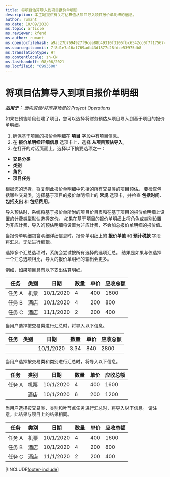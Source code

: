 ```yaml
---
title: 将项目估算导入到项目报价单明细
description: 本主题提供有关将估算值从项目导入项目报价单明细的信息。
author: rumant
ms.date: 10/09/2020
ms.topic: article
ms.reviewer: kfend
ms.author: rumant
ms.openlocfilehash: a9ac27b7694927f9cea88b49310f3106fbc6542cc0f7f1756744b970358c1057
ms.sourcegitcommit: 7f8d1e7a16af769adb43d1877c28fdce53975db8
ms.translationtype: HT
ms.contentlocale: zh-CN
ms.lasthandoff: 08/06/2021
ms.locfileid: "6993500"
---
```

# <a name="import-estimates-for-a-project-to-a-project-quote-line"></a>将项目估算导入到项目报价单明细

_**适用于：** 面向资源/非库存场景的 Project Operations_


如果在预售阶段创建了项目，您可以选择将财务预估从项目导入到基于项目的报价单明细。

1. 确保基于项目的报价单明细在 **项目** 字段中有项目信息。
2. 在 **报价单明细详细信息** 选项卡上，选择 **从项目预估导入**。
3. 在打开的对话页面上，选择以下摘要选项之一：

  - **交易分类**
  - **类别**
  - **角色** 
  - **项目任务**

根据您的选择，将复制此报价单明细中包括的所有交易类的项目预估。 要检查包括哪些交易类，选择基于项目的报价单明细上的 **常规** 选项卡，并检查 **包括时间**、**包括支出** 和 **包括费用**。

导入预估时，系统将基于报价单所附的项目价目表和在基于项目的报价单明细上设置的计费类型默认选择定价。 如果在基于项目的报价单明细上将角色或类别设置为非应计费，导入的预估明细将设置为非应计费，不会加总报价单明细的报价值。

当报价单明细包含明细详细信息时，报价单明细上的 **报价单值** 和 **预计税款** 字段将汇总，无法进行编辑。

选择多个汇总选项时，系统会尝试按所有选择的选项汇总。 结果是如果与仅选择一个汇总选项相比，导入的报价单明细的输出会更多。

例如，如果项目具有以下支出估算明细。

| 任务 | 类别 | 日期 | 数量 | 单价 | 应收总额 |
| --- | --- | --- | --- | --- | --- |
| 任务 A | 机票 | 10/1/2020 | 4 | 400 | 1600 |
| 任务 B | 酒店 | 10/1/2020 | 4 | 200 | 800 |
| 任务 C | 酒店 | 11/1/2020 | 2 | 200 | 400 |

当用户选择按交易类进行汇总时，将导入以下信息。

| 任务 | 类别 | 日期 | 数量 | 单价 | 应收总额 |
| --- | --- | --- | --- | --- | --- |
| | | 10/1/2020 | 3.34 | 840 | 2800 |

当用户选择按交易类和类别进行汇总时，将导入以下信息。

| 任务 | 类别 | 日期 | 数量 | 单价 | 应收总额 |
| --- | --- | --- | --- | --- | --- |
| 任务 A | 机票 | 10/1/2020 | 4 | 400 | 1600 |
| | 酒店 | 10/1/2020 | 6 | 200 | 1200 |

当用户选择按交易类、类别和叶节点任务进行汇总时，将导入以下信息。 请注意，此结果与项目上的结果相同。

| 任务 | 类别 | 日期 | 数量 | 单价 | 应收总额 |
| --- | --- | --- | --- | --- | --- |
| 任务 A | 机票 | 10/1/2020 | 4 | 400 | 1600 |
| 任务 B | 酒店 | 10/1/2020 | 4 | 200 | 800 |
| 任务 C | 酒店 | 11/1/2020 | 2 | 200 | 400 |


[!INCLUDE[footer-include](../includes/footer-banner.md)]
